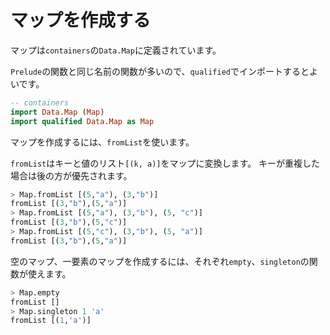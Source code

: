 マップを作成する
================

マップは`containers`の`Data.Map`に定義されています。

`Prelude`の関数と同じ名前の関数が多いので、`qualified`でインポートするとよいです。

```haskell
-- containers
import Data.Map (Map)
import qualified Data.Map as Map
```


マップを作成するには、`fromList`を使います。

`fromList`はキーと値のリスト`[(k, a)]`をマップに変換します。
キーが重複した場合は後の方が優先されます。

```haskell
> Map.fromList [(5,"a"), (3,"b")]
fromList [(3,"b"),(5,"a")]
> Map.fromList [(5,"a"), (3,"b"), (5, "c")]
fromList [(3,"b"),(5,"c")]
> Map.fromList [(5,"c"), (3,"b"), (5, "a")]
fromList [(3,"b"),(5,"a")]
```


空のマップ、一要素のマップを作成するには、それぞれ`empty`、`singleton`の関数が使えます。

```haskell
> Map.empty
fromList []
> Map.singleton 1 'a'
fromList [(1,'a')]
```
